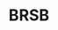 ---
abv: 5.3%
alt:
availability: Keg
bitterness: 
description: This is our version of the American Blonde Ale. It is hopped nicely with American citrus hops without being overly bitter. It is easy to drink yet still flavorful.
gravity: 
hops: 
ibu: 30
img: brsb.jpg
layout: beer
malt: 
modal-id: brsb
title: BRSB
on-tap: yup
sourness: 
style: Blonde Ale
---